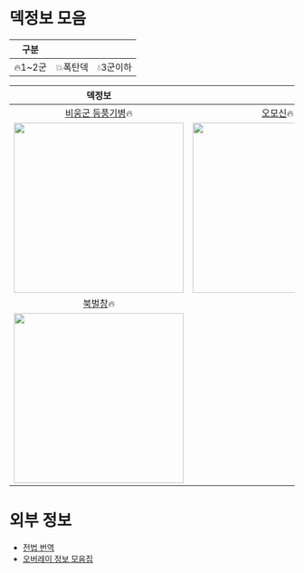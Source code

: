 # 덱정보 모음

|구분|||
|:---:|:---:|:---:|
|:fire:1~2군|:boom:폭탄덱|:droplet:3군이하|

|덱정보|||
|:---:|:---:|:---:|
|[비웅군 등풍기병](./비웅군%20등풍기병.md):fire:|[오모신](./오모신.md):fire:|[강제방](./강제방.md):fire:|
|<img src="./../05.img/비웅군.png" width=300>|<img src="./../05.img/오모신.png" width=300>|<img src="./../05.img/강제방.png" width=300>|
|[북벌창](./북벌창.md):fire:|
|<img src="./../05.img/북벌창.png" width=300>|



# 외부 정보

* [전법 번역](https://docs.google.com/spreadsheets/d/177EsZmoxShGiROVeCpnh4DuWHDRgKb4pUoMENCuBQ3U/edit#gid=843521125)
* [오버레이 정보 모음집](https://docs.google.com/spreadsheets/d/177EsZmoxShGiROVeCpnh4DuWHDRgKb4pUoMENCuBQ3U/edit?usp=sharing)

